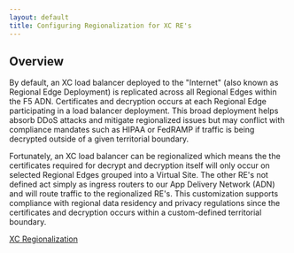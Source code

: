 ```yaml
---
layout: default
title: Configuring Regionalization for XC RE's
---
```


## Overview

By default, an XC load balancer deployed to the "Internet" (also known as Regional Edge Deployment) is replicated across all Regional Edges within the F5 ADN. Certificates and decryption occurs at each Regional Edge participating in a load balancer deployment. This broad deployment helps absorb DDoS attacks and mitigate regionalized issues but may conflict with compliance mandates such as HIPAA or FedRAMP if traffic is being decrypted outside of a given territorial boundary.

Fortunately, an XC load balancer can be regionalized which means the the certificates required for decrypt and decryption itself will only occur on selected Regional Edges grouped into a Virtual Site. The other RE's not defined act simply as ingress routers to our App Delivery Network (ADN) and will route traffic to the regionalized RE's. This customization supports compliance with regional data residency and privacy regulations since the certificates and decryption occurs within a custom-defined territorial boundary.

[XC Regionalization](https://community.f5.com/kb/technicalarticles/f5-distributed-cloud---regional-decryption-with-virtual-sites/307273)